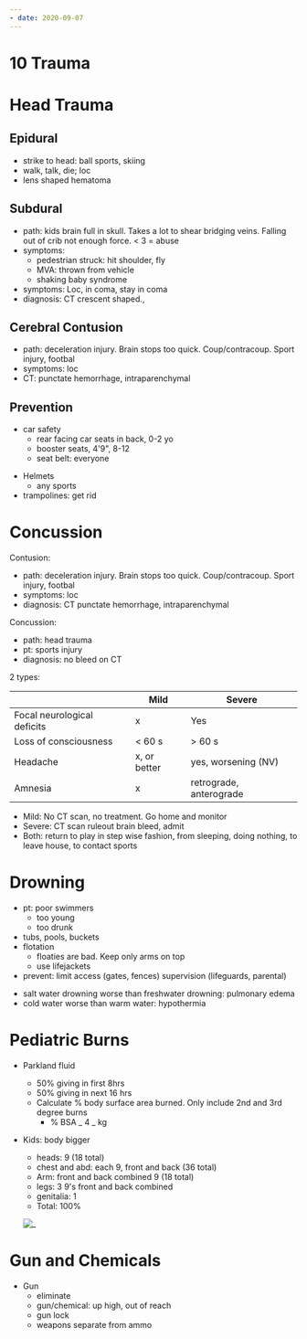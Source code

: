 ```yaml
---
- date: 2020-09-07
---
```


# 10 Trauma

<!-- ignore.. -->

# Head Trauma

## Epidural

- strike to head: ball sports, skiing
- walk, talk, die; loc
- lens shaped hematoma

## Subdural

<!-- pediatric subdural path, causes, symptoms, diagnosis -->

- path: kids brain full in skull. Takes a lot to shear bridging veins. Falling out of crib not enough force. < 3 = abuse
- symptoms:
	- pedestrian struck: hit shoulder, fly
	- MVA: thrown from vehicle
	- shaking baby syndrome
- symptoms: Loc, in coma, stay in coma
- diagnosis: CT crescent shaped.,

## Cerebral Contusion

<!-- cerebral contusion CT shows.. -->

- path: deceleration injury. Brain stops too quick. Coup/contracoup. Sport injury, footbal
- symptoms: loc
- CT: punctate hemorrhage, intraparenchymal

## Prevention

<!-- car seat safety age and seats.. -->

- car safety
	- rear facing car seats in back, 0-2 yo
	- booster seats, 4'9", 8-12
	- seat belt: everyone

<!-- ignore.. -->

- Helmets
	- any sports
- trampolines: get rid

# Concussion

<!-- contusion vs concussion path, causes, diagnosis.. -->

Contusion:

- path: deceleration injury. Brain stops too quick. Coup/contracoup. Sport injury, footbal
- symptoms: loc
- diagnosis: CT punctate hemorrhage, intraparenchymal

Concussion:

- path: head trauma
- pt: sports injury
- diagnosis: no bleed on CT

<!-- mild vs severe concussion symptoms.. -->

2 types:

|                             | Mild         | Severe                  |
| --------------------------- | ------------ | ----------------------- |
| Focal neurological deficits | x            | Yes                     |
| Loss of consciousness       | < 60 s       | > 60 s                  |
| Headache                    | x, or better | yes, worsening (NV)     |
| Amnesia                     | x            | retrograde, anterograde |

<!-- concussion management mild, severe. Return to sport?.. -->

- Mild: No CT scan, no treatment. Go home and monitor
- Severe: CT scan ruleout brain bleed, admit
- Both: return to play in step wise fashion, from sleeping, doing nothing, to leave house, to contact sports

# Drowning

<!-- drowning demographics, causes, floaties? Prevention.. -->

- pt: poor swimmers
	- too young
	- too drunk
- tubs, pools, buckets
- flotation
	- floaties are bad. Keep only arms on top
	- use lifejackets
- prevent: limit access (gates, fences) supervision (lifeguards, parental)

<!-- drowning salt water vs freshwater. Cold vs warm water.. -->

- salt water drowning worse than freshwater drowning: pulmonary edema
- cold water worse than warm water: hypothermia

# Pediatric Burns

<!-- pediatric burns fluid management.. -->

- Parkland fluid

	- 50% giving in first 8hrs
	- 50% giving in next 16 hrs
	- Calculate % body surface area burned. Only include 2nd and 3rd degree burns
		- % BSA _ 4 _ kg

<!-- pediatric % body surface area for kids.. -->

- Kids: body bigger

	- heads: 9 (18 total)
	- chest and abd: each 9, front and back (36 total)
	- Arm: front and back combined 9 (18 total)
	- legs: 3 9's front and back combined
	- genitalia: 1
	- Total: 100%

  ![_](https://i.imgur.com/Ee38rek.png)

# Gun and Chemicals

<!-- ignore.. -->

- Gun
	- eliminate
	- gun/chemical: up high, out of reach
	- gun lock
	- weapons separate from ammo
